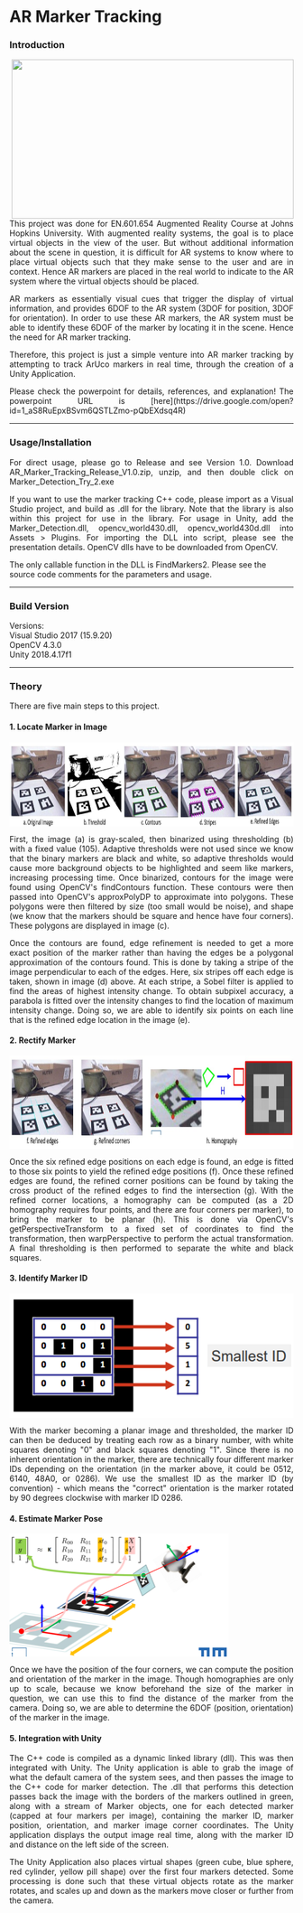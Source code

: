 # AR Marker Tracking

### Introduction

<img align="right" src=data/AR_Marker_Tracking_Final_Video.gif width="500" height="282"/>

<p align="justify">
This project was done for EN.601.654 Augmented Reality Course at Johns Hopkins University.
With augmented reality systems, the goal is to place virtual objects in the view of the user.
But without additional information about the scene in question, it is difficult for AR systems
to know where to place virtual objects such that they make sense to the user and are in context.
Hence AR markers are placed in the real world to indicate to the AR system where the virtual 
objects should be placed.
</p>

<p align="justify">
AR markers as essentially visual cues that trigger the display of virtual information, and provides
6DOF to the AR system (3DOF for position, 3DOF for orientation). In order to use these AR markers,
the AR system must be able to identify these 6DOF of the marker by locating it in the scene. Hence
the need for AR marker tracking.
</p>

<p align="justify">
Therefore, this project is just a simple venture into AR marker tracking by attempting to track
ArUco markers in real time, through the creation of a Unity Application.
</p>

<p align="justify">
Please check the powerpoint for details, references, and explanation!
The powerpoint URL is [here](https://drive.google.com/open?id=1_aS8RuEpxBSvm6QSTLZmo-pQbEXdsq4R)
</p>

____

### Usage/Installation 
<p align="justify">
For direct usage, please go to Release and see Version 1.0. Download 
AR_Marker_Tracking_Release_V1.0.zip, unzip, and
then double click on Marker_Detection_Try_2.exe
</p>

<p align="justify">
If you want to use the marker tracking C++ code, please import as a Visual 
Studio project, and build as .dll for the library. Note that the library 
is also within this project for use in the library. For usage in Unity, 
add the Marker_Detection.dll, opencv_world430.dll, opencv_world430d.dll into 
Assets > Plugins. For importing the DLL into script, please see the presentation 
details. OpenCV dlls have to be downloaded from OpenCV.

The only callable function in the DLL is FindMarkers2. Please see the source
code comments for the parameters and usage.
</p>


____

### Build Version
Versions: <br/>
Visual Studio 2017 (15.9.20)<br/>
OpenCV 4.3.0<br/>
Unity 2018.4.17f1


____

### Theory
There are five main steps to this project.

#### 1. Locate Marker in Image
<img align="center" src=data/Theory_Step_1_Process.jpg width="895" height="149"/>

<p align="justify">
First, the image (a) is gray-scaled, then binarized using thresholding (b) with a fixed value (105).
Adaptive thresholds were not used since we know that the binary markers are black and white, so
adaptive thresholds would cause more background objects to be highlighted and seem like markers,
increasing processing time. Once binarized, contours for the image were found using OpenCV's
findContours function. These contours were then passed into OpenCV's approxPolyDP to approximate
into polygons. These polygons were then filtered by size (too small would be noise), and shape (we 
know that the markers should be square and hence have four corners). These polygons are
displayed in image (c). 
</p>

<p align="justify">
Once the contours are found, edge refinement is needed to get a more exact position of the marker
rather than having the edges be a polygonal approximation of the contours found. This is done
by taking a stripe of the image perpendicular to each of the edges. Here, six stripes off each
edge is taken, shown in image (d) above. At each stripe, a Sobel filter is applied to find
the areas of highest intensity change. To obtain subpixel accuracy, a parabola is fitted over
the intensity changes to find the location of maximum intensity change. Doing so, we are able to
identify six points on each line that is the refined edge location in the image (e).
</p>

#### 2. Rectify Marker
<img align="center" src=data/Theory_Step_2_Process.jpg width="900" height="165"/>

<p align="justify">
Once the six refined edge positions on each edge is found, an edge is fitted to those six points
to yield the refined edge positions (f). Once these refined edges are found, the refined corner
positions can be found by taking the cross product of the refined edges to find the intersection
(g). With the refined corner locations, a homography can be computed (as a 2D homography requires
four points, and there are four corners per marker), to bring the marker to be planar (h).
This is done via OpenCV's getPerspectiveTransform to a fixed set of coordinates to find the
transformation, then warpPerspective to perform the actual transformation. A final thresholding
is then performed to separate the white and black squares.
</p>

#### 3. Identify Marker ID
<img align="center" src=data/Theory_Step_3_Process.png width="518" height="220"/>

<p align="justify">
With the marker becoming a planar image and thresholded, the marker ID can then be deduced by
treating each row as a binary number, with white squares denoting "0" and black squares denoting 
"1". Since there is no inherent orientation in the marker, there are technically four different
marker IDs depending on the orientation (in the marker above, it could be 0512, 6140, 48A0, or
0286). We use the smallest ID as the marker ID (by convention) - which means the "correct"
orientation is the marker rotated by 90 degrees clockwise with marker ID 0286.
</p>

#### 4. Estimate Marker Pose
<img align="center" src=data/Theory_Step_4_Process.png width="389" height="218"/>

<p align="justify">
Once we have the position of the four corners, we can compute the position and orientation
of the marker in the image. Though homographies are only up to scale, because we know 
beforehand the size of the marker in question, we can use this to find the distance of the
marker from the camera. Doing so, we are able to determine the 6DOF (position, orientation)
of the marker in the image.
</p>

#### 5. Integration with Unity

<p align="justify">
The C++ code is compiled as a dynamic linked library (dll). This was then integrated with 
Unity. The Unity application is able to grab the image of what the default camera of the 
system sees, and then passes the image to the C++ code for marker detection. The .dll that
performs this detection passes back the image with the borders of the markers outlined in 
green, along with a stream of Marker objects, one for each detected marker (capped at four
markers per image), containing the marker ID, marker position, orientation, and marker
image corner coordinates. The Unity application displays the output image real time, along
with the marker ID and distance on the left side of the screen. 
</p>

<p align="justify">
The Unity Application also places virtual shapes (green cube, blue sphere, red cylinder,
yellow pill shape) over the first four markers detected. Some processing is done such that 
these virtual objects rotate as the marker rotates, and scales up and down as the markers
move closer or further from the camera.
</p>